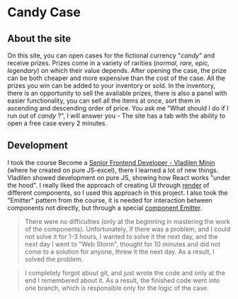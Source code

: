 # Candy Case

## About the site
On this site, you can open cases for the fictional currency "*candy*" and receive prizes. Prizes come in a variety of rarities (*normal, rare, epic, legendary*) on which their value depends. After opening the case, the prize can be both cheaper and more expensive than the cost of the case. All the prizes you win can be added to your inventory or sold. In the inventory, there is an opportunity to sell the available prizes, there is also a panel with easier functionality, you can sell all the items at once, sort them in ascending and descending order of price. You ask me "What should I do if I run out of *candy* ?", I will answer you - The site has a tab with the ability to open a free case every 2 minutes.

## Development
I took the course Become a [Senior Frontend Developer - Vladilen Minin][1] (where he created on pure JS-excel), there I learned a lot of new things. Vladilen showed development on pure JS, showing how React works "under the hood". I really liked the approach of creating UI through [render](src/core/AppComponent.js) of different components, so I used this approach in this project. I also took the "Emitter" pattern from the course, it is needed for interaction between components not directly, but through a special [component Emitter](src/core/Emitter.js).
> There were no difficulties (only at the beginning in mastering the work of the components). Unfortunately, if there was a problem, and I could not solve it for 1-3 hours, I wanted to solve it the next day, and the next day I went to "Web Storm", thought for 10 minutes and did not come to a solution for anyone, threw it the next day. As a result, I solved the problem.

> I completely forgot about git, and just wrote the code and only at the end I remembered about it. As a result, the finished code went into one branch, which is responsible only for the logic of the case.

[1]: https://vladilen.ru/excel?utm_source=youtube&utm_medium=social&utm_campaign=jsexcel&utm_content=video
